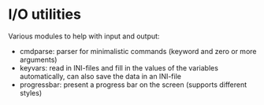 # I/O utilities
Various modules to help with input and output:

* cmdparse: parser for minimalistic commands (keyword and zero or more arguments)
* keyvars: read in INI-files and fill in the values of the variables automatically, can also save the data in an INI-file
* progressbar: present a progress bar on the screen (supports different styles)
